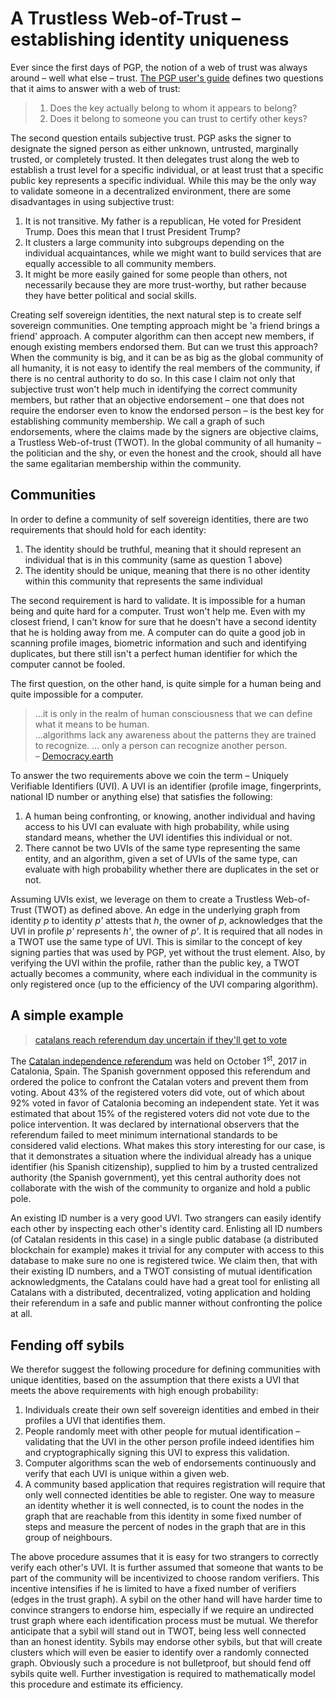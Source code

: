 # A Trustless Web-of-Trust &ndash; establishing identity uniqueness

Ever since the first days of PGP, the notion of a web of trust was always around &ndash; well what else &ndash; trust. [The PGP user's guide](https://web.pa.msu.edu/reference/pgpdoc1.html) defines two questions that it aims to answer with a web of trust:
> 1. Does the key actually belong to whom it appears to belong?
> 2. Does it belong to someone you can trust to certify other keys?

The second question entails subjective trust. PGP asks the signer to designate the signed person as either unknown, untrusted, marginally trusted, or completely trusted. It then delegates trust along the web to establish a trust level for a specific individual, or at least trust that a specific public key represents a specific individual. While this may be the only way to validate someone in a decentralized environment, there are some disadvantages in using subjective trust:
1. It is not transitive. My father is a republican, He voted for President Trump. Does this mean that I trust President Trump?
2. It clusters a large community into subgroups depending on the individual acquaintances, while we might want to build services that are equally accessible to all community members.
3. It might be more easily gained for some people than others, not necessarily because they are more trust-worthy, but rather because they have better political and social skills.

Creating self sovereign identities, the next natural step is to create self sovereign communities. One tempting approach might be 'a friend brings a friend' approach. A computer algorithm can then accept new members, if enough existing members endorsed them. But can we trust this approach? When the community is big, and it can be as big as the global community of all humanity, it is not easy to identify the real members of the community, if there is no central authority to do so. In this case I claim not only that subjective trust won't help much in identifying the correct community members, but rather that an objective endorsement &ndash; one that does not require the endorser even to know the endorsed person &ndash; is the best key for establishing community membership. We call a graph of such endorsements, where the claims made by the signers are objective claims, a Trustless Web-of-trust (TWOT). In the global community of all humanity &ndash; the politician and the shy, or even the honest and the crook, should all have the same egalitarian membership within the community.

## Communities

In order to define a community of self sovereign identities, there are two requirements that should hold for each identity:
1. The identity should be truthful, meaning that it should represent an individual that is in this community (same as question 1 above)
2. The identity should be unique, meaning that there is no other identity within this community that represents the same individual

The second requirement is hard to validate. It is impossible for a human being and quite hard for a computer. Trust won't help me. Even with my closest friend, I can't know for sure that he doesn't have a second identity that he is holding away from me. A computer can do quite a good job in scanning profile images, biometric information and such and identifying duplicates, but there still isn't a perfect human identifier for which the computer cannot be fooled.

The first question, on the other hand, is quite simple for a human being and quite impossible for a computer.

> ...it is only in the realm of human consciousness that we can define what it means to be human.  
> ...algorithms lack any awareness about the patterns they are trained to recognize. ... only a person can recognize another person.  
> &ndash; [Democracy.earth](http://bit.ly/defpaper)

To answer the two requirements above we coin the term &ndash; Uniquely Verifiable Identifiers (UVI). A UVI is an identifier (profile image, fingerprints, national ID number or anything else) that satisfies the following:
1. A human being confronting, or knowing, another individual and having access to his UVI can evaluate with high probability, while using standard means, whether the UVI identifies this individual or not.
2. There cannot be two UVIs of the same type representing the same entity, and an algorithm, given a set of UVIs of the same type, can evaluate with high probability whether there are duplicates in the set or not.

Assuming UVIs exist, we leverage on them to create a Trustless Web-of-Trust (TWOT) as defined above. An edge in the underlying graph from identity _p_ to identity _p'_ attests that _h_, the owner of _p_, acknowledges that the UVI in profile _p'_ represents _h'_, the owner of _p'_. It is required that all nodes in a TWOT use the same type of UVI. This is similar to the concept of key signing parties that was used by PGP, yet without the trust element. Also, by verifying the UVI within the profile, rather than the public key, a TWOT actually becomes a community, where each individual in the community is only registered once (up to the efficiency of the UVI comparing algorithm).

## A simple example

> [catalans reach referendum day uncertain if they'll get to vote](https://www.bloomberg.com/news/articles/2017-09-30/catalans-reach-referendum-day-uncertain-if-they-ll-get-to-vote)

The [Catalan independence referendum](https://en.wikipedia.org/wiki/Catalan_independence_referendum,_2017) was held on October 1<sup>st</sup>, 2017 in Catalonia, Spain. The Spanish government opposed this referendum and ordered the police to confront the Catalan voters and prevent them from voting. About 43\% of the registered voters did vote, out of which about 92\% voted in favor of Catalonia becoming an independent state. Yet it was estimated that about 15\% of the registered voters did not vote due to the police intervention. It was declared by international observers that the referendum failed to meet minimum international standards to be considered valid elections. What makes this story interesting for our case, is that it demonstrates a situation where the individual already has a unique identifier (his Spanish citizenship), supplied to him by a trusted centralized authority (the Spanish government), yet this central authority does not collaborate with the wish of the community to organize and hold a public pole.

An existing ID number is a very good UVI. Two strangers can easily identify each other by inspecting each other's identity card. Enlisting all ID numbers (of Catalan residents in this case) in a single public database (a distributed blockchain for example) makes it trivial for any computer with access to this database to make sure no one is registered twice. We claim then, that with their existing ID numbers, and a TWOT consisting of mutual identification acknowledgments, the Catalans could have had a great tool for enlisting all Catalans with a distributed, decentralized, voting application and holding their referendum in a safe and public manner without confronting the police at all.

## Fending off sybils

We therefor suggest the following procedure for defining communities with unique identities, based on the assumption that there exists a UVI that meets the above requirements with high enough probability:
1. Individuals create their own self sovereign identities and embed in their profiles a UVI that identifies them.
2. People randomly meet with other people for mutual identification &ndash; validating that the UVI in the other person profile indeed identifies him and cryptographically signing this UVI to express this validation.
3. Computer algorithms scan the web of endorsements continuously and verify that each UVI is unique within a given web.
4. A community based application that requires registration will require that only well connected identities be able to register. One way to measure an identity whether it is well connected, is to count the nodes in the graph that are reachable from this identity in some fixed number of steps and measure the percent of nodes in the graph that are in this group of neighbours.

The above procedure assumes that it is easy for two strangers to correctly verify each other's UVI. It is further assumed that someone that wants to be part of the community will be incentivized to choose random verifiers. This incentive intensifies if he is limited to have a fixed number of verifiers (edges in the trust graph). A sybil on the other hand will have harder time to convince strangers to endorse him, especially if we require an undirected trust graph where each identification process must be mutual. We therefor anticipate that a sybil will stand out in TWOT, being less well connected than an honest identity. Sybils may endorse other sybils, but that will create clusters which will even be easier to identify over a randomly connected graph. Obviously such a procedure is not bulletproof, but should fend off sybils quite well. Further investigation is required to mathematically model this procedure and estimate its efficiency.
